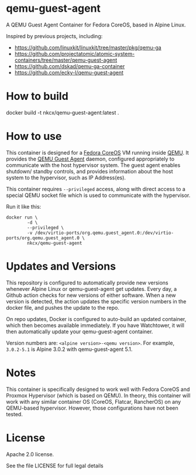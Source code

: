 # qemu-guest-agent
A QEMU Guest Agent Container for Fedora CoreOS, based in Alpine Linux.

Inspired by previous projects, including:
 * https://github.com/linuxkit/linuxkit/tree/master/pkg/qemu-ga
 * https://github.com/projectatomic/atomic-system-containers/tree/master/qemu-guest-agent
 * https://github.com/dskad/qemu-ga-container
 * https://github.com/ecky-l/qemu-guest-agent

# How to build

docker build -t nkcx/qemu-guest-agent:latest .

# How to use

This container is designed for a [Fedora CoreOS](https://getfedora.org/coreos) VM running inside 
[QEMU](https://www.qemu.org/).  It provides the [QEMU Guest Agent](https://wiki.libvirt.org/page/Qemu_guest_agent) 
daemon, configured appropriately to communicate with the host hypervisor system.  The guest agent enables shutdown/
standby controls, and provides information about the host system to the hypervisor, such as IP Address(es). 

This container requires `--privileged` access, along with direct access to a special QEMU socket file which is used
to communicate with the hypervisor.

Run it like this:
```
docker run \
        -d \
        --privileged \
        -v /dev/virtio-ports/org.qemu.guest_agent.0:/dev/virtio-ports/org.qemu.guest_agent.0 \
        nkcx/qemu-guest-agent
```

# Updates and Versions

This repository is configured to automatically provide new versions whenever Alpine Linux or qemu-guest-agent get
updates.  Every day, a Github action checks for new versions of either software.  When a new version is detected,
the action updates the specific version numbers in the docker file, and pushes the update to the repo.

On repo updates, Docker is configured to auto-build an updated container, which then becomes available immediately.
If you have Watchtower, it will then automatically update your qemu-guest-agent container.

Version numbers are:  `<alpine version>-<qemu version>`.  For example, `3.0.2-5.1` is Alpine 3.0.2 with qemu-guest-agent
5.1.

# Notes

This container is specifically designed to work well with Fedora CoreOS and Proxmox Hypervisor (which is based on
QEMU).  In theory, this container will work with any similar container OS (CoreOS, Flatcar, RancherOS) on any
QEMU-based hypervisor.  However, those configurations have not been tested.

# License

Apache 2.0 license.

See the file LICENSE for full legal details
